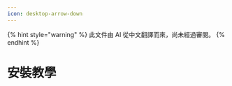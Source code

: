```yaml
---
icon: desktop-arrow-down
---
```


{% hint style="warning" %}
此文件由 AI 從中文翻譯而來，尚未經過審閱。
{% endhint %}

# 安裝教學